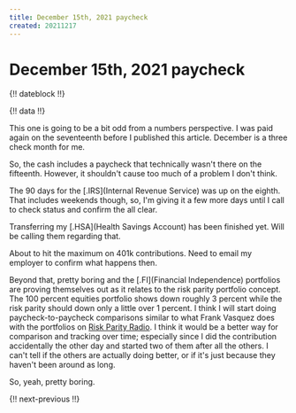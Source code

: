 ```yaml
---
title: December 15th, 2021 paycheck
created: 20211217
---
```


# December 15th, 2021 paycheck

{!! dateblock !!}

{!! data !!}

This one is going to be a bit odd from a numbers perspective. I was paid again on the seventeenth before I published this article. December is a three check month for me.

So, the cash includes a paycheck that technically wasn't there on the fifteenth. However, it shouldn't cause too much of a problem I don't think.

The 90 days for the [.IRS](Internal Revenue Service) was up on the eighth. That includes weekends though, so, I'm giving it a few more days until I call to check status and confirm the all clear.

Transferring my [.HSA](Health Savings Account) has been finished yet. Will be calling them regarding that.

About to hit the maximum on 401k contributions. Need to email my employer to confirm what happens then.

Beyond that, pretty boring and the [.FI](Financial Independence) portfolios are proving themselves out as it relates to the risk parity portfolio concept. The 100 percent equities portfolio shows down roughly 3 percent while the risk parity should down only a little over 1 percent. I think I will start doing paycheck-to-paycheck comparisons similar to what Frank Vasquez does with the portfolios on [Risk Parity Radio](https://www.riskparityradio.com). I think it would be a better way for comparison and tracking over time; especially since I did the contribution accidentally the other day and started two of them after all the others. I can't tell if the others are actually doing better, or if it's just because they haven't been around as long.

So, yeah, pretty boring.

{!! next-previous !!}
